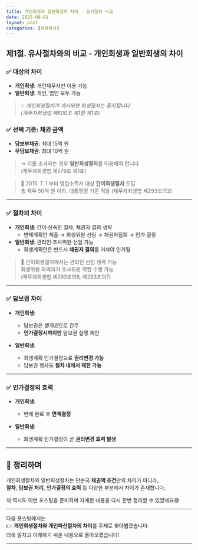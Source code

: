 ```yaml
---
title: 개인회생과 일반회생의 차이 - 유사절차 비교
date: 2025-08-01
layout: post
categories: [회생파산]
---
```


## 제1절. 유사절차와의 비교 - 개인회생과 일반회생의 차이

### ✅ 대상의 차이  

- **개인회생**: 개인채무자만 이용 가능  
- **일반회생**: 개인, 법인 모두 가능

> 💡 *개인회생절차가 개시되면 회생절차는 중지됩니다  
(채무자회생법 제600조 제1항 제1호)*

### ✅ 선택 기준: 채권 금액

- **담보부채권**: 최대 15억 원  
- **무담보채권**: 최대 10억 원  

> → 이를 초과하는 경우 **일반회생절차**를 이용해야 합니다  
(채무자회생법 제579조 제1호)

> 📌 2015. 7. 1.부터 영업소득자 대상 **간이회생절차** 도입  
총 채무 50억 원 이하, 대통령령 기준 적용 (채무자회생법 제293조의2)

---

### ✅ 절차의 차이

- **개인회생**: 간이·신속한 절차, 채권자 결의 생략  
  - 변제계획안 제출 → 회생위원 선임 → 채권자집회 → 인가 결정
- **일반회생**: 관리인·조사위원 선임 가능  
  - 회생계획안은 반드시 **채권자 결의**를 거쳐야 인가됨

> 🔹 간이회생절차에서는 관리인 선임 생략 가능  
회생위원 자격자가 조사위원 역할 수행 가능  
(채무자회생법 제293조의6, 제293조의7)

---

### ✅ 담보권 차이

- **개인회생**:  
  - 담보권은 *별제권*으로 간주  
  - **인가결정시까지만** 담보권 실행 제한

- **일반회생**:  
  - 회생계획 인가결정으로 **권리변경 가능**  
  - 담보권 행사도 **절차 내에서 제한 가능**

---

### ✅ 인가결정의 효력

- **개인회생**:  
  - 변제 완료 후 **면책결정**

- **일반회생**:  
  - 회생계획 인가결정이 곧 **권리변경 효력 발생**

---

## 📌 정리하며

개인회생절차와 일반회생절차는 단순히 **채권액 조건**만의 차이가 아니라,  
**절차**, **담보권 처리**, **인가결정의 효력** 등 다양한 부분에서 차이가 존재합니다.

저 역시도 이번 포스팅을 준비하며 자세한 내용을 다시 한번 정리할 수 있었네요😄

---

다음 포스팅에서는  
👉 **개인회생절차와 개인파산절차의 차이**를 주제로 찾아뵙겠습니다.  
더욱 알차고 이해하기 쉬운 내용으로 돌아오겠습니다!

---
